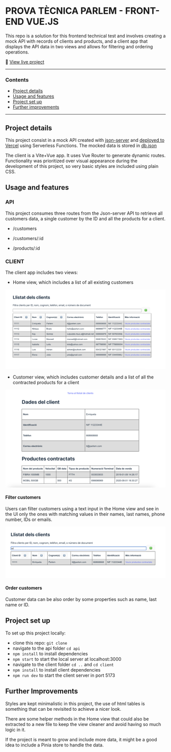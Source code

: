 # PROVA TÈCNICA PARLEM - FRONT-END VUE.JS

This repo is a solution for this frontend technical test and involves creating a mock API with records of clients and products, and a client app that displays the API data in two views and allows for filtering and ordering operations.

🔗 [View live project](https://prova-tecnica-parlem-black.vercel.app/)

---

### Contents

- [Project details](#project-details)
- [Usage and features](#usage-and-features)
- [Project set up](#project-set-up)
- [Further improvements](#further-improvements)

---

## Project details

This project consist in a mock API created with [json-server](https://github.com/typicode/json-server) and [deployed to Vercel](https://prova-tecnica-parlem.vercel.app/) using Serverless Functions. The mocked data is stored in [db.json](./api/db.json)

The client is a Vite+Vue app. It uses Vue Router to generate dynamic routes. Functionality was prioritized over visual appearance during the development of this project, so very basic styles are included using plain CSS.

## Usage and features

### API

This project consumes three routes from the Json-server API to retrieve all customers data, a single customer by the ID and all the products for a client.

- /customers

- /customers/:id

- /products/:id

### CLIENT

The client app includes two views:

- Home view, which includes a list of all existing customers
<div align='center'>
<img src='./client/public/Screenshot 2024-05-16 at 01.31.02.png' alt='Home view screenshot' width='600'/>
</div>

- Customer view, which includes customer details and a list of all the contracted products for a client

<div align='center'>
<img src='./client/public/Screenshot 2024-05-16 at 01.31.14.png' alt='Home view screenshot' width='600'/>
</div>

#### Filter customers

Users can filter customers using a text input in the Home view and see in the UI only the ones with matching values in their names, last names, phone number, IDs or emails.

<div align='center'>
<img src='./client/public/Screenshot 2024-05-16 at 01.31.28.png' alt='Home view screenshot' width='600'/>
</div>

#### Order customers

Customer data can be also order by some properties such as name, last name or ID.

## Project set up

To set up this project locally:

- clone this repo: `git clone`
- navigate to the api folder `cd api`
- `npm install` to install dependencies
- `npm start` to start the local server at localhost:3000
- navigate to the client folder `cd ..` and `cd client`
- `npm install` to install client dependencies
- `npm run dev` to start the client server in port 5173

## Further Improvements

Styles are kept minimalistic in this project, the use of html tables is something that can be revisited to achieve a nicer look.

There are some helper methods in the Home view that could also be extracted to a new file to keep the view cleaner and avoid having so much logic in it.

If the project is meant to grow and include more data, it might be a good idea to include a Pinia store to handle the data.
